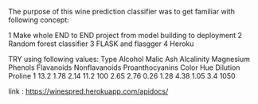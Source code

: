 The purpose of this wine prediction classifier was to get familiar with following concept:

1 Make whole END to END project from model building to deployment
2 Random forest classifier
3 FLASK and flasgger
4 Heroku

TRY using following values:
Type	Alcohol	Malic	Ash	Alcalinity	Magnesium	Phenols	Flavanoids	Nonflavanoids	Proanthocyanins	  Color 	Hue	  Dilution 	Proline
1	     13.2  	1.78	 2.14 	11.2	   100	     2.65	    2.76	       0.26	          1.28	        4.38	  1.05	  3.4	     1050

link : https://winespred.herokuapp.com/apidocs/
